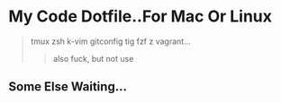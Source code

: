 # My Code Dotfile..For Mac Or Linux

> tmux  zsh k-vim gitconfig tig fzf z vagrant...
>> also fuck, but not use

## Some Else Waiting...
